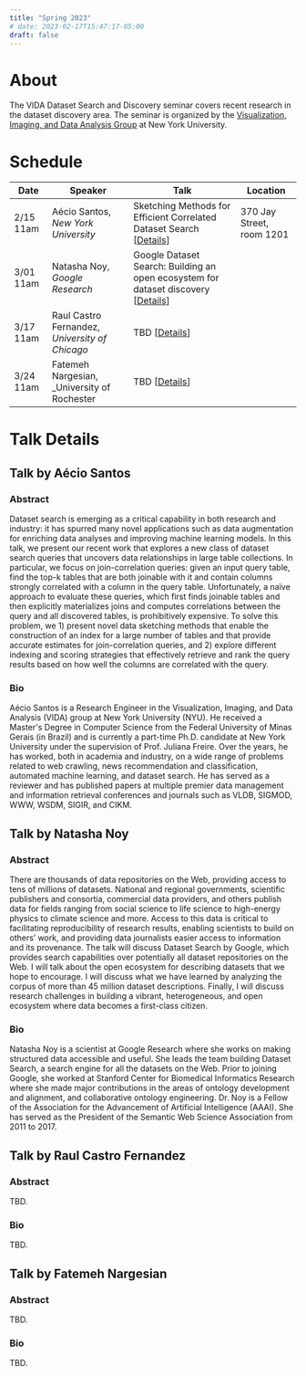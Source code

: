 ```yaml
---
title: "Spring 2023"
# date: 2023-02-17T15:47:17-05:00
draft: false
---
```


# About

The VIDA Dataset Search and Discovery seminar covers recent research in the dataset discovery area. The seminar is organized by the [Visualization, Imaging, and Data Analysis Group](https://vida.engineering.nyu.edu/) at New York University.

# Schedule

|Date|Speaker|Talk|Location|
|---|----- | ------- |---|
|2/15 11am |Aécio Santos, _New York University_ | Sketching Methods for Efficient Correlated Dataset Search \[[Details](#talk-by-aécio-santos)\] | 370 Jay Street, room 1201 |
|3/01 11am |Natasha Noy, _Google Research_ | Google Dataset Search: Building an open ecosystem for dataset discovery \[[Details](#talk-by-natasha-noy)\] |
|3/17 11am |Raul Castro Fernandez, _University of Chicago_| TBD \[[Details](#talk-by-raul-castro-fernandez)\] |
|3/24 11am |Fatemeh Nargesian, _University of Rochester| TBD \[[Details](#talk-by-fatemeh-nargesian)\] |


# Talk Details

## Talk by Aécio Santos

### Abstract

Dataset search is emerging as a critical capability in both research and industry: it has spurred many novel applications such as data augmentation for enriching data analyses and improving machine learning models. In this talk, we present our recent work that explores a new class of dataset search queries that uncovers data relationships in large table collections. In particular, we focus on join-correlation queries: given an input query table, find the top-k tables that are both joinable with it and contain columns strongly correlated with a column in the query table. Unfortunately, a naïve approach to evaluate these queries, which first finds joinable tables and then explicitly materializes joins and computes correlations between the query and all discovered tables, is prohibitively expensive. To solve this problem, we 1) present novel data sketching methods that enable the construction of an index for a large number of tables and that provide accurate estimates for join-correlation queries, and 2) explore different indexing and scoring strategies that effectively retrieve and rank the query results based on how well the columns are correlated with the query.

### Bio

Aécio Santos is a Research Engineer in the Visualization, Imaging, and Data Analysis (VIDA) group at New York University (NYU). He received a Master's Degree in Computer Science from the Federal University of Minas Gerais (in Brazil) and is currently a part-time Ph.D. candidate at New York University under the supervision of Prof. Juliana Freire. Over the years, he has worked, both in academia and industry, on a wide range of problems related to web crawling, news recommendation and classification, automated machine learning, and dataset search. He has served as a reviewer and has published papers at multiple premier data management and information retrieval conferences and journals such as VLDB, SIGMOD, WWW, WSDM, SIGIR, and CIKM.

## Talk by Natasha Noy

### Abstract

There are thousands of data repositories on the Web, providing access to tens of millions of datasets. National and regional governments, scientific publishers and consortia, commercial data providers, and others publish data for fields ranging from social science to life science to high-energy physics to climate science and more. Access to this data is critical to facilitating reproducibility of research results, enabling scientists to build on others’ work, and providing data journalists easier access to information and its provenance. The talk will discuss Dataset Search by Google, which provides search capabilities over potentially all dataset repositories on the Web. I will talk about the open ecosystem for describing datasets that we hope to encourage. I will discuss what we have learned by analyzing the corpus of more than 45 million dataset descriptions. Finally, I will discuss research challenges in building a vibrant, heterogeneous, and open ecosystem where data becomes a first-class citizen.

### Bio

Natasha Noy is a scientist at Google Research where she works on making structured data accessible and useful. She leads the team building Dataset Search, a search engine for all the datasets on the Web. Prior to joining Google, she worked at Stanford Center for Biomedical Informatics Research where she made major contributions in the areas of ontology development and alignment, and collaborative ontology engineering. Dr. Noy is a Fellow of the Association for the Advancement of Artificial Intelligence (AAAI). She has served as the President of the Semantic Web Science Association from 2011 to 2017.

## Talk by Raul Castro Fernandez

### Abstract

TBD.

### Bio

TBD. 


## Talk by Fatemeh Nargesian

### Abstract

TBD.

### Bio

TBD. 
